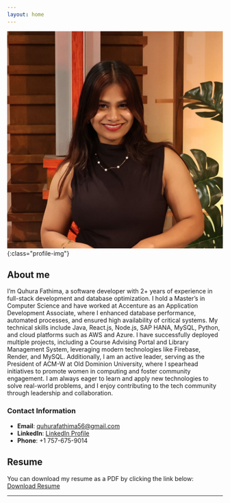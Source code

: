 ```yaml
---
layout: home
---
```


![Profile Picture](/assets/images/professionalpicture_fathima.jpg){:class="profile-img"}

## About me
I’m Quhura Fathima, a software developer with 2+ years of experience in full-stack development and database optimization. I hold a Master’s in Computer Science and have worked at Accenture as an Application Development Associate, where I enhanced database performance, automated processes, and ensured high availability of critical systems. My technical skills include Java, React.js, Node.js, SAP HANA, MySQL, Python, and cloud platforms such as AWS and Azure. I have successfully deployed multiple projects, including a Course Advising Portal and Library Management System, leveraging modern technologies like Firebase, Render, and MySQL. Additionally, I am an active leader, serving as the President of ACM-W at Old Dominion University, where I spearhead initiatives to promote women in computing and foster community engagement. I am always eager to learn and apply new technologies to solve real-world problems, and I enjoy contributing to the tech community through leadership and collaboration.

### Contact Information
- **Email**: [quhurafathima56@gmail.com](mailto:quhurafathima56@gmail.com)
- **LinkedIn**: [LinkedIn Profile](https://www.linkedin.com/in/quhurafathima/)
- **Phone**: +1 757-675-9014

## Resume
You can download my resume as a PDF by clicking the link below:
[Download Resume](assets/Resume_Latest_Fathima.pdf)

---
